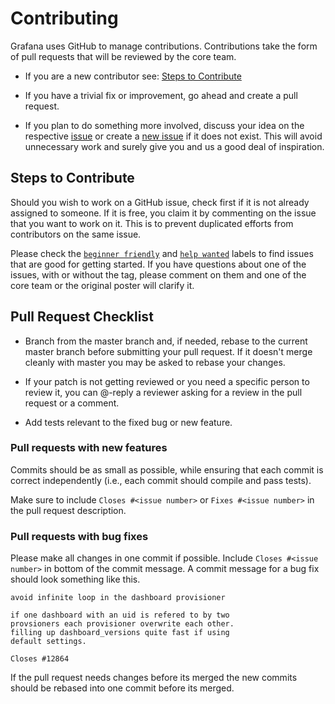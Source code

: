 
# Contributing

Grafana uses GitHub to manage contributions.
Contributions take the form of pull requests that will be reviewed by the core team.

* If you are a new contributor see: [Steps to Contribute](#steps-to-contribute)

* If you have a trivial fix or improvement, go ahead and create a pull request.

* If you plan to do something more involved, discuss your idea on the respective [issue](https://github.com/doitintl/bigquery-grafana/issues) or create a [new issue](https://github.com/doitintl/bigquery-grafana/issues/new) if it does not exist. This will avoid unnecessary work and surely give you and us a good deal of inspiration.


## Steps to Contribute

Should you wish to work on a GitHub issue, check first if it is not already assigned to someone. If it is free, you claim it by commenting on the issue that you want to work on it. This is to prevent duplicated efforts from contributors on the same issue.

Please check the [`beginner friendly`](https://github.com/doitintl/bigquery-grafana/issues?q=is%3Aopen+is%3Aissue+label%3A%22beginner+friendly%22) and [`help wanted`](https://github.com/doitintl/bigquery-grafana/issues?q=is%3Aopen+is%3Aissue+label%3A%22help+wanted%22) labels to find issues that are good for getting started. If you have questions about one of the issues, with or without the tag, please comment on them and one of the core team or the original poster will clarify it.



## Pull Request Checklist

* Branch from the master branch and, if needed, rebase to the current master branch before submitting your pull request. If it doesn't merge cleanly with master you may be asked to rebase your changes.

* If your patch is not getting reviewed or you need a specific person to review it, you can @-reply a reviewer asking for a review in the pull request or a comment.

* Add tests relevant to the fixed bug or new feature.

### Pull requests with new features
Commits should be as small as possible, while ensuring that each commit is correct independently (i.e., each commit should compile and pass tests).

Make sure to include `Closes #<issue number>` or `Fixes #<issue number>` in the pull request description.

### Pull requests with bug fixes
Please make all changes in one commit if possible. Include `Closes #<issue number>` in bottom of the commit message.
A commit message for a bug fix should look something like this.

```
avoid infinite loop in the dashboard provisioner

if one dashboard with an uid is refered to by two
provsioners each provisioner overwrite each other.
filling up dashboard_versions quite fast if using
default settings.

Closes #12864
```

If the pull request needs changes before its merged the new commits should be rebased into one commit before its merged.
